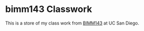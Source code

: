# bimm143 Classwork

This is a store of my class work from [BIMM143](bioboot.github.io/bimm143_W19/) at UC San Diego.

